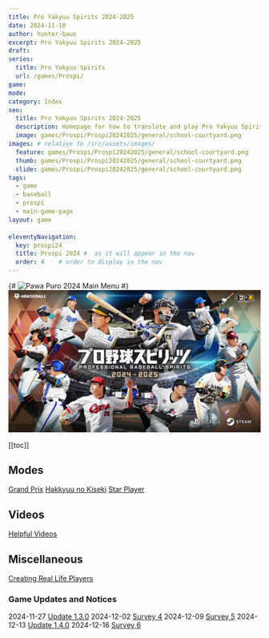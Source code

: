 ```yaml
---
title: Pro Yakyuu Spirits 2024-2025
date: 2024-11-10
author: hunter-baun
excerpt: Pro Yakyuu Spirits 2024-2025
draft:
series:
  title: Pro Yakyuu Spirits
  url: /games/Prospi/
game:
mode:
category: Index
seo:
  title: Pro Yakyuu Spirits 2024-2025
  description: Homepage for how to translate and play Pro Yakyuu Spirits 2024-2025
  image: games/Prospi/Prospi20242025/general/school-courtyard.png
images: # relative to /src/assets/images/
  feature: games/Prospi/Prospi20242025/general/school-courtyard.png
  thumb: games/Prospi/Prospi20242025/general/school-courtyard.png
  slide: games/Prospi/Prospi20242025/general/school-courtyard.png
tags:
  - game
  - baseball
  - prospi
  - main-game-page
layout: game  

eleventyNavigation:
  key: prospi24
  title: Prospi 2024 #  as it will appear in the nav
  order: 4    # order to display in the nav
---
```

{# ![Pawa Puro 2024 Main Menu](</assets/images/games/PowerfulPros/2024/general/main menu.png>) #}
![Pro Yakyuu Spirits 2024-2025 title card](/assets/images/2024/10/prospi2024-titlecard.png)

[[toc]]
<article class="prose max-w-xl lg:max-w-4xl lg:prose-lg">

## Modes
[Grand Prix](./Modes/GrandPrix)
[Hakkyuu no Kiseki](Modes/HakkyuuNoKiseki)
[Star Player](./Modes/Star-Player)

## Videos
[Helpful Videos](./General/Helpful-Videos)

## Miscellaneous
[Creating Real Life Players](./General/Creating-Real-Life-Players)

### Game Updates and Notices
2024-11-27 [Update 1.3.0](./General/Updates/2024-11-27-Update-1.3.0)
2024-12-02 [Survey 4](./General/Updates/2024-12-02-4th-Survey)
2024-12-09 [Survey 5](./General/Updates/2024-12-09-5th-Survey)
2024-12-13 [Update 1.4.0](./General/Updates/2024-12-17-Update-1.4.0)
2024-12-16 [Survey 6](./General/Updates/2024-12-17-6th-Survey)
</article>